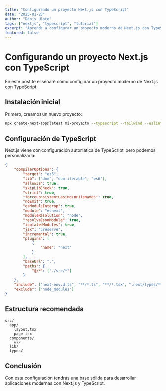 ```yaml
---
title: "Configurando un proyecto Next.js con TypeScript"
date: "2025-01-20"
author: "Denis Ulate"
tags: ["nextjs", "typescript", "tutorial"]
excerpt: "Aprende a configurar un proyecto moderno de Next.js con TypeScript desde cero"
featured: false
---
```


# Configurando un proyecto Next.js con TypeScript

En este post te enseñaré cómo configurar un proyecto moderno de Next.js con TypeScript.

## Instalación inicial

Primero, creamos un nuevo proyecto:

```bash
npx create-next-app@latest mi-proyecto --typescript --tailwind --eslint
```

## Configuración de TypeScript

Next.js viene con configuración automática de TypeScript, pero podemos personalizarla:

```json
{
	"compilerOptions": {
		"target": "es5",
		"lib": ["dom", "dom.iterable", "es6"],
		"allowJs": true,
		"skipLibCheck": true,
		"strict": true,
		"forceConsistentCasingInFileNames": true,
		"noEmit": true,
		"esModuleInterop": true,
		"module": "esnext",
		"moduleResolution": "node",
		"resolveJsonModule": true,
		"isolatedModules": true,
		"jsx": "preserve",
		"incremental": true,
		"plugins": [
			{
				"name": "next"
			}
		],
		"baseUrl": ".",
		"paths": {
			"@/*": ["./src/*"]
		}
	},
	"include": ["next-env.d.ts", "**/*.ts", "**/*.tsx", ".next/types/**/*.ts"],
	"exclude": ["node_modules"]
}
```

## Estructura recomendada

```
src/
  app/
    layout.tsx
    page.tsx
  components/
    ui/
  lib/
  types/
```

## Conclusión

Con esta configuración tendrás una base sólida para desarrollar aplicaciones modernas con Next.js y TypeScript.
